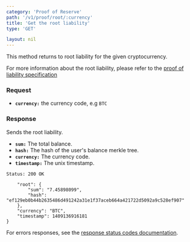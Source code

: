 ```yaml
---
category: 'Proof of Reserve'
path: '/v1/proof/root/:currency'
title: 'Get the root liability'
type: 'GET'

layout: nil
---
```


This method returns to root liability for the given cryptocurrency.

For more information about the root liability, please refer to the [proof of liability specification](https://github.com/olalonde/proof-of-liabilities)


### Request

* **`currency:`** the currency code, e.g `BTC`

### Response

Sends the root liability.

* **`sum:`** The total balance.
* **`hash:`** The hash of the user's balance merkle tree.
* **`currency:`** The currency code.
* **`timestamp:`** The unix timestamp.

```Status: 200 OK```

```{
    "root": {
        "sum": "7.45898099",
        "hash": "ef129eb0b44b2635486d491242a31e1f37aceb664a421722d5092a9c528ef907"
    },
    "currency": "BTC",
    "timestamp": 1409136916181
}
```

For errors responses, see the [response status codes documentation](#response-status-codes).